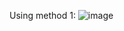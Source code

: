 Using method 1:
![image](https://github.com/user-attachments/assets/8a38a416-4867-45c6-891b-f8faebdd973c)

